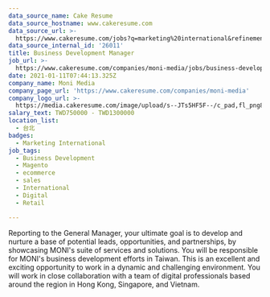 ```yaml
---
data_source_name: Cake Resume
data_source_hostname: www.cakeresume.com
data_source_url: >-
  https://www.cakeresume.com/jobs?q=marketing%20international&refinementList%5Blang_name%5D%5B0%5D=English&refinementList%5Bsalary_type%5D=per_year&range%5Bsalary_range%5D%5Bmin%5D=1000000
data_source_internal_id: '26011'
title: Business Development Manager
job_url: >-
  https://www.cakeresume.com/companies/moni-media/jobs/business-development-manager-ae16a0
date: 2021-01-11T07:44:13.325Z
company_name: Moni Media
company_page_url: 'https://www.cakeresume.com/companies/moni-media'
company_logo_url: >-
  https://media.cakeresume.com/image/upload/s--JTs5HF5F--/c_pad,fl_png8,h_200,w_200/v1610349414/wmhtrdp2ua6hkdbphj97.png
salary_text: TWD750000 - TWD1300000
location_list:
  - 台北
badges:
  - Marketing International
job_tags:
  - Business Development
  - Magento
  - ecommerce
  - sales
  - International
  - Digital
  - Retail

---
```


Reporting to the General Manager, your ultimate goal is to develop and nurture a base of potential leads, opportunities, and partnerships, by showcasing MONI's suite of services and solutions. You will be responsible for MONI's business development efforts in Taiwan. This is an excellent and exciting opportunity to work in a dynamic and challenging environment. You will work in close collaboration with a team of digital professionals based around the region in Hong Kong, Singapore, and Vietnam. 